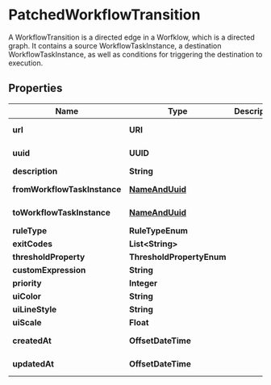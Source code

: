 

# PatchedWorkflowTransition

A WorkflowTransition is a directed edge in a Worfklow, which is a directed graph. It contains a source WorkflowTaskInstance, a destination WorkflowTaskInstance, as well as conditions for triggering the destination to execution.

## Properties

Name | Type | Description | Notes
------------ | ------------- | ------------- | -------------
**url** | **URI** |  |  [optional] [readonly]
**uuid** | **UUID** |  |  [optional] [readonly]
**description** | **String** |  |  [optional]
**fromWorkflowTaskInstance** | [**NameAndUuid**](NameAndUuid.md) |  |  [optional] [readonly]
**toWorkflowTaskInstance** | [**NameAndUuid**](NameAndUuid.md) |  |  [optional] [readonly]
**ruleType** | **RuleTypeEnum** |  |  [optional]
**exitCodes** | **List&lt;String&gt;** |  |  [optional]
**thresholdProperty** | **ThresholdPropertyEnum** |  |  [optional]
**customExpression** | **String** |  |  [optional]
**priority** | **Integer** |  |  [optional]
**uiColor** | **String** |  |  [optional]
**uiLineStyle** | **String** |  |  [optional]
**uiScale** | **Float** |  |  [optional]
**createdAt** | **OffsetDateTime** |  |  [optional] [readonly]
**updatedAt** | **OffsetDateTime** |  |  [optional] [readonly]




